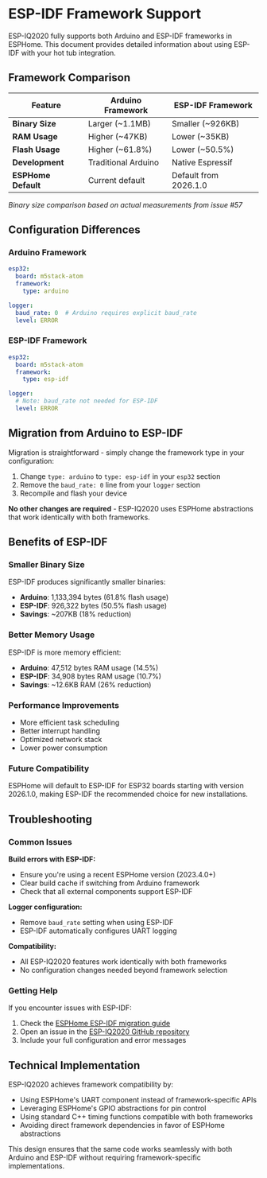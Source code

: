 # ESP-IDF Framework Support

ESP-IQ2020 fully supports both Arduino and ESP-IDF frameworks in ESPHome. This document provides detailed information about using ESP-IDF with your hot tub integration.

## Framework Comparison

| Feature | Arduino Framework | ESP-IDF Framework |
|---------|------------------|-------------------|
| **Binary Size** | Larger (~1.1MB) | Smaller (~926KB) |
| **RAM Usage** | Higher (~47KB) | Lower (~35KB) |
| **Flash Usage** | Higher (~61.8%) | Lower (~50.5%) |
| **Development** | Traditional Arduino | Native Espressif |
| **ESPHome Default** | Current default | Default from 2026.1.0 |

*Binary size comparison based on actual measurements from issue #57*

## Configuration Differences

### Arduino Framework
```yaml
esp32:
  board: m5stack-atom
  framework:
    type: arduino

logger:
  baud_rate: 0  # Arduino requires explicit baud_rate
  level: ERROR
```

### ESP-IDF Framework
```yaml
esp32:
  board: m5stack-atom
  framework:
    type: esp-idf

logger:
  # Note: baud_rate not needed for ESP-IDF
  level: ERROR
```

## Migration from Arduino to ESP-IDF

Migration is straightforward - simply change the framework type in your configuration:

1. Change `type: arduino` to `type: esp-idf` in your `esp32` section
2. Remove the `baud_rate: 0` line from your `logger` section
3. Recompile and flash your device

**No other changes are required** - ESP-IQ2020 uses ESPHome abstractions that work identically with both frameworks.

## Benefits of ESP-IDF

### Smaller Binary Size
ESP-IDF produces significantly smaller binaries:
- **Arduino**: 1,133,394 bytes (61.8% flash usage)
- **ESP-IDF**: 926,322 bytes (50.5% flash usage)
- **Savings**: ~207KB (18% reduction)

### Better Memory Usage
ESP-IDF is more memory efficient:
- **Arduino**: 47,512 bytes RAM usage (14.5%)
- **ESP-IDF**: 34,908 bytes RAM usage (10.7%)
- **Savings**: ~12.6KB RAM (26% reduction)

### Performance Improvements
- More efficient task scheduling
- Better interrupt handling
- Optimized network stack
- Lower power consumption

### Future Compatibility
ESPHome will default to ESP-IDF for ESP32 boards starting with version 2026.1.0, making ESP-IDF the recommended choice for new installations.

## Troubleshooting

### Common Issues

**Build errors with ESP-IDF:**
- Ensure you're using a recent ESPHome version (2023.4.0+)
- Clear build cache if switching from Arduino framework
- Check that all external components support ESP-IDF

**Logger configuration:**
- Remove `baud_rate` setting when using ESP-IDF
- ESP-IDF automatically configures UART logging

**Compatibility:**
- All ESP-IQ2020 features work identically with both frameworks
- No configuration changes needed beyond framework selection

### Getting Help

If you encounter issues with ESP-IDF:

1. Check the [ESPHome ESP-IDF migration guide](https://esphome.io/guides/esp32_arduino_to_idf/)
2. Open an issue in the [ESP-IQ2020 GitHub repository](https://github.com/Ylianst/ESP-IQ2020/issues)
3. Include your full configuration and error messages

## Technical Implementation

ESP-IQ2020 achieves framework compatibility by:

- Using ESPHome's UART component instead of framework-specific APIs
- Leveraging ESPHome's GPIO abstractions for pin control
- Using standard C++ timing functions compatible with both frameworks
- Avoiding direct framework dependencies in favor of ESPHome abstractions

This design ensures that the same code works seamlessly with both Arduino and ESP-IDF without requiring framework-specific implementations.